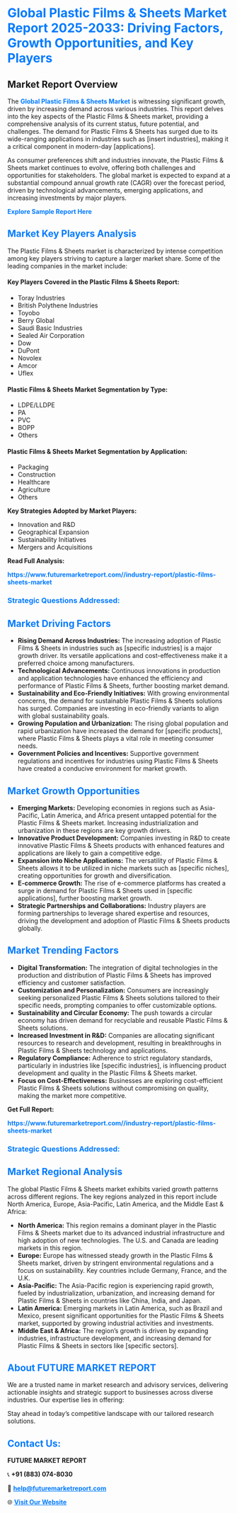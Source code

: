 <h1 style="color: #007BFF;">Global Plastic Films & Sheets Market Report 2025-2033: Driving Factors, Growth Opportunities, and Key Players</h1>

<section id="overview">
<h2>Market Report Overview</h2>
<p>The <a href="https://www.futuremarketreport.com//industry-report/plastic-films-sheets-market" style="color: #007BFF; text-decoration: none;"><strong>Global Plastic Films & Sheets Market</strong></a> is witnessing significant growth, driven by increasing demand across various industries. This report delves into the key aspects of the Plastic Films & Sheets market, providing a comprehensive analysis of its current status, future potential, and challenges. The demand for Plastic Films & Sheets has surged due to its wide-ranging applications in industries such as [insert industries], making it a critical component in modern-day [applications].</p>
<p>As consumer preferences shift and industries innovate, the Plastic Films & Sheets market continues to evolve, offering both challenges and opportunities for stakeholders. The global market is expected to expand at a substantial compound annual growth rate (CAGR) over the forecast period, driven by technological advancements, emerging applications, and increasing investments by major players.</p>
</section>

<section id="overview">
<p><a href="https://www.futuremarketreport.com//request-sample/reportId=57484" style="color: #007BFF; text-decoration: none;"><strong>Explore Sample Report Here</strong></a></p>
</section>

<section id="key-players">
<h2 style="color: #007BFF;">Market Key Players Analysis</h2>
<p>The Plastic Films & Sheets market is characterized by intense competition among key players striving to capture a larger market share. Some of the leading companies in the market include:</p>
<h4>Key Players Covered in the Plastic Films & Sheets Report:</h4>
<ul><li>Toray Industries</li><li>British Polythene Industries</li><li>Toyobo</li><li>Berry Global</li><li>Saudi Basic Industries</li><li>Sealed Air Corporation</li><li>Dow</li><li>DuPont</li><li>Novolex</li><li>Amcor</li><li>Uflex</li></ul>
<h4>Plastic Films & Sheets Market Segmentation by Type:</h4>
<ul><li>LDPE/LLDPE</li><li>PA</li><li>PVC</li><li>BOPP</li><li>Others</li></ul>

<h4>Plastic Films & Sheets Market Segmentation by Application:</h4>
<ul><li>Packaging</li><li>Construction</li><li>Healthcare</li><li>Agriculture</li><li>Others</li></ul>
<p><strong>Key Strategies Adopted by Market Players:</strong></p>
<ul>
<li>Innovation and R&D</li>
<li>Geographical Expansion</li>
<li>Sustainability Initiatives</li>
<li>Mergers and Acquisitions</li>
</ul>
</section>

<section>
<p><strong>Read Full Analysis: </strong></p><a href="https://www.futuremarketreport.com//industry-report/plastic-films-sheets-market" style="color: #007BFF; text-decoration: none;"><strong>https://www.futuremarketreport.com//industry-report/plastic-films-sheets-market</strong></a>
<h3 style="color: #007BFF;">Strategic Questions Addressed:</h3>
</section>

<section id="driving-factors">
<h2 style="color: #007BFF;">Market Driving Factors</h2>
<ul>
<li><strong>Rising Demand Across Industries:</strong> The increasing adoption of Plastic Films & Sheets in industries such as [specific industries] is a major growth driver. Its versatile applications and cost-effectiveness make it a preferred choice among manufacturers.</li>
<li><strong>Technological Advancements:</strong> Continuous innovations in production and application technologies have enhanced the efficiency and performance of Plastic Films & Sheets, further boosting market demand.</li>
<li><strong>Sustainability and Eco-Friendly Initiatives:</strong> With growing environmental concerns, the demand for sustainable Plastic Films & Sheets solutions has surged. Companies are investing in eco-friendly variants to align with global sustainability goals.</li>
<li><strong>Growing Population and Urbanization:</strong> The rising global population and rapid urbanization have increased the demand for [specific products], where Plastic Films & Sheets plays a vital role in meeting consumer needs.</li>
<li><strong>Government Policies and Incentives:</strong> Supportive government regulations and incentives for industries using Plastic Films & Sheets have created a conducive environment for market growth.</li>
</ul>
</section>

<section id="growth-opportunities">
<h2 style="color: #007BFF;">Market Growth Opportunities</h2>
<ul>
<li><strong>Emerging Markets:</strong> Developing economies in regions such as Asia-Pacific, Latin America, and Africa present untapped potential for the Plastic Films & Sheets market. Increasing industrialization and urbanization in these regions are key growth drivers.</li>
<li><strong>Innovative Product Development:</strong> Companies investing in R&D to create innovative Plastic Films & Sheets products with enhanced features and applications are likely to gain a competitive edge.</li>
<li><strong>Expansion into Niche Applications:</strong> The versatility of Plastic Films & Sheets allows it to be utilized in niche markets such as [specific niches], creating opportunities for growth and diversification.</li>
<li><strong>E-commerce Growth:</strong> The rise of e-commerce platforms has created a surge in demand for Plastic Films & Sheets used in [specific applications], further boosting market growth.</li>
<li><strong>Strategic Partnerships and Collaborations:</strong> Industry players are forming partnerships to leverage shared expertise and resources, driving the development and adoption of Plastic Films & Sheets products globally.</li>
</ul>
</section>

<section id="trending-factors">
<h2 style="color: #007BFF;">Market Trending Factors</h2>
<ul>
<li><strong>Digital Transformation:</strong> The integration of digital technologies in the production and distribution of Plastic Films & Sheets has improved efficiency and customer satisfaction.</li>
<li><strong>Customization and Personalization:</strong> Consumers are increasingly seeking personalized Plastic Films & Sheets solutions tailored to their specific needs, prompting companies to offer customizable options.</li>
<li><strong>Sustainability and Circular Economy:</strong> The push towards a circular economy has driven demand for recyclable and reusable Plastic Films & Sheets solutions.</li>
<li><strong>Increased Investment in R&D:</strong> Companies are allocating significant resources to research and development, resulting in breakthroughs in Plastic Films & Sheets technology and applications.</li>
<li><strong>Regulatory Compliance:</strong> Adherence to strict regulatory standards, particularly in industries like [specific industries], is influencing product development and quality in the Plastic Films & Sheets market.</li>
<li><strong>Focus on Cost-Effectiveness:</strong> Businesses are exploring cost-efficient Plastic Films & Sheets solutions without compromising on quality, making the market more competitive.</li>
</ul>
</section>

<section>
<p><strong>Get Full Report: </strong></p><a href="https://www.futuremarketreport.com//industry-report/plastic-films-sheets-market" style="color: #007BFF; text-decoration: none;"><strong>https://www.futuremarketreport.com//industry-report/plastic-films-sheets-market</strong></a>
<h3 style="color: #007BFF;">Strategic Questions Addressed:</h3>
</section>


<section id="regional-analysis">
<h2 style="color: #007BFF;">Market Regional Analysis</h2>
<p>The global Plastic Films & Sheets market exhibits varied growth patterns across different regions. The key regions analyzed in this report include North America, Europe, Asia-Pacific, Latin America, and the Middle East & Africa:</p>
<ul>
<li><strong>North America:</strong> This region remains a dominant player in the Plastic Films & Sheets market due to its advanced industrial infrastructure and high adoption of new technologies. The U.S. and Canada are leading markets in this region.</li>
<li><strong>Europe:</strong> Europe has witnessed steady growth in the Plastic Films & Sheets market, driven by stringent environmental regulations and a focus on sustainability. Key countries include Germany, France, and the U.K.</li>
<li><strong>Asia-Pacific:</strong> The Asia-Pacific region is experiencing rapid growth, fueled by industrialization, urbanization, and increasing demand for Plastic Films & Sheets in countries like China, India, and Japan.</li>
<li><strong>Latin America:</strong> Emerging markets in Latin America, such as Brazil and Mexico, present significant opportunities for the Plastic Films & Sheets market, supported by growing industrial activities and investments.</li>
<li><strong>Middle East & Africa:</strong> The region’s growth is driven by expanding industries, infrastructure development, and increasing demand for Plastic Films & Sheets in sectors like [specific sectors].</li>
</ul>
</section>

<footer>
<h2 style="color: #007BFF;">About FUTURE MARKET REPORT</h2>
<p>We are a trusted name in market research and advisory services, delivering actionable insights and strategic support to businesses across diverse industries. Our expertise lies in offering:</p>

<p>Stay ahead in today’s competitive landscape with our tailored research solutions.</p>

<h2 style="color: #007BFF;">Contact Us:</h2>
<p><strong>FUTURE MARKET REPORT</strong></p>
<p>📞 <strong>+91 (883) 074-8030</strong></p>
<p>📧 <strong><a href="mailto:help@futuremarketreport.com" style="color: #007BFF;">help@futuremarketreport.com</a></strong></p>
<p>🌐 <strong><a href="https://www.futuremarketreport.com/" style="color: #007BFF;">Visit Our Website</a></strong></p>
</footer>